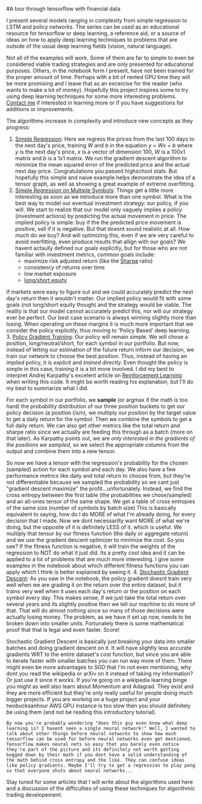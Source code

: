 #A tour through tensorflow with financial data

I present several models ranging in complexity from simple regression to LSTM and policy networks. The series can be used as an educational resource for tensorflow or deep learning, a reference aid, or a source of ideas on how to apply deep learning techniques to problems that are outside of the usual deep learning fields (vision, natural language).

Not all of the examples will work. Some of them are far to simple to even be considered viable trading strategies and are only presented for educational purposes. Others, in the notebook form I present, have not been trained for the proper amount of time. Perhaps with a bit of rented GPU time they will be more promising and I leave that as an excercise for the reader (who wants to make a lot of money). Hopefully this project inspires some to try using deep learning techniques for some more interesting problems. [Contact me](<ljrconnell@gmail.com>) if interested in learning more or if you have suggestions for additions or improvements. 

The algorithms increase in complexity and introduce new concepts as they progress:
1. [Simple Regression][1]: Here we regress the prices from the last 100 days to the next day's price, training *W* and *b* in the equation *y = Wx + b* where *y* is the next day's price, *x* is a vector of dimension 100, *W* is a 100x1 matrix and *b* is a 1x1 matrix. We run the gradient descent algorithm to minimize the mean squared error of the predicted price and the actual next day price. Congratulations you passed highschool stats. But hopefully this simple and naive example helps demonstrate the idea of a tensor graph, as well as showing a great example of extreme overfitting. 
2. [Simple Regression on Multiple Symbols][2]: Things get a little more interesting as soon as we introduce more than one symbol. What is the best way to model our eventual investment strategy: our policy, if you will. We start to realize that our model only vaguely implies a policy (investment actions) by predicting the actual movement in price. The implied policy is simple: buy if the the predicted price movement is positive, sell if it is negative. But that doesnt sound realistic at all. How much do we buy? And will optimizing this, even if we are very careful to avoid overfitting, even produce results that allign with our goals? We havent actaully defined our goals explicitly, but for those who are not familiar with investment metrics, common goals include:
    + maximize risk adjusted return (like the [Sharpe](https://en.wikipedia.org/wiki/Sharpe_ratio) ratio)
    + consistency of returns over time
    + low market exposure
    + [long/short equity](http://www.investopedia.com/terms/l/long-shortequity.asp) 

 If markets were easy to figure out and we could accurately predict the next day's return then it wouldn't matter. Our implied policy would fit with some goals (not long/short equity though) and the strategy would be viable. The reality is that our model cannot accurately predict this, nor will our strategy ever be perfect. Our best case scenario is always winning slightly more than losing. When operating on these margins it is much more important that we consider the policy explicitly, thus moving to 'Policy Based' deep learning. 
3. [Policy Gradient Training][3]: Our policy will remain simple. We will chose a position, long/neutral/short, for each symbol in our portfolio. But now, instead of letting our estimation of the future return inform our decision, we train our network to choose the best position. Thus, instead of having an *implied* policy, it is *explicit* and *trained* directly. 
 Even thought the policy is simple in this case, training it is a bit more involved. I did my best to interpret Andrej Karpathy's excelent article on [Reinforcement Learning](http://karpathy.github.io/2016/05/31/rl/) when writing this code. It might be worth reading his explanation, but I'll do my best to summarize what I did.
 
 For each symbol in our portfolio, we **sample** (or argmax if the math is too hard) the probability distribution of our three position buckets to get our policy decision (a position l/s/n), we multiply our position by the target value to get a daily return for the symbol. Then we combine the symbols to get a full daily return. We can also get other metrics like the total return and sharpe ratio since we actually are feeding this through as a batch (more on that later). As Karpathy points out, we are *only interested in the gradients of the positions we sampled*, so we select the appropriate columns from the output and combine them into a new tensor.
 
 So now we have a tensor with the regression's probability for the chosen (sampled) action for each symbol and each day. We also have a few performance metrics like daily and total return to choose from, but they're not differentiable because we sampled the probability so we cant just "gradient descent maximize" the profit...unfortunately. Instead, we find the cross entropy between the first table (the probabilities we chose/sampled) and an all-ones tensor of the same shape. We get a table of cross entropies of the same size (number of symbols by batch size) This is basically equivalent to saying, how do I do MORE of what I'm already doing, for every decision that I made. Now we dont necessarilly want MORE of what we're doing, but the opposite of it is definitely LESS of it, which is useful. We multiply that tensor by our fitness function (the daily or aggregate return) and we use the gradient descent optimizer to minimize the cost. So you see? If the fitness function is negative, it will train the weights of the regression to NOT do what it just did. Its a pretty cool idea and it can be applied to a lot of problems that are much more interesting. I give some examples in the notebook about which different fitness functions you can apply which I think is better explained by seeing it. 
4. [Stochastic Gradient Descent][4]: As you saw in the notebook, the policy gradient doesnt train very well when we are grading it on the return over the entire dataset, but it trains very well when it uses each day's return or the position on each symbol every day. This makes sense, if we just take the total return over several years and its slightly positive then we tell our machine to do more of that. That will do almost nothing since so many of those decisions were actually losing money. The problem, as we have it set up now, needs to be broken down into smaller units. Fortunately there is some mathematical proof that that is legal and even faster. Score! 

 Stochastic Gradient Descent is basically just breaking your data into smaller batches and doing gradient descent on it. It will have slightly less accurate gradients WRT to the entire dataset's cost function, but since you are able to iterate faster with smaller batches you can run way more of them. There might even be more advantages to SGD that I'm not even mentioning, why dont you read the wikipedia or arXiv on it instead of taking my information? Or just use it since it works. If you're going on a wikipedia learning binge you might as well also learn about Momentum and Adagrad. They exist and they are more efficient but they're only really useful for people doing much bigger projects. If you are working on a huge project and your twobucksanhour AWS GPU instance is too slow then you should definitely be using them (and not be reading this introductory tutorial).


```By now you're probably wondering "does this guy even know what deep learning is? I havent seen a single neural network!" Well, I wanted to talk about other things before neural networks to show how much tensorflow can be used for before neural networks even get mentioned. Tensorflow makes neural nets so easy that you barely even notice they're part of the picture and its definitely not worth getting bogged down by their math if you dont have a solid understanding of the math behind cross entropy and the like. They can confuse ideas like policy gradients. Maybe I'll try to get a regression to play pong so that everyone shuts about neural networks...```

Stay tuned for some articles that I will write about the algorithms used here and a discussion of the difficulties of using these techniques for algorithmic trading developement.  

[1]: /notebooks/singlestock_regresion_(1).ipynb
[2]: /notebooks/multistock_regresion_(2).ipynb
[3]: /notebooks/regression_with_policy_training_(3).ipynb
[4]: /notebooks/stochastic_gradient_descent_(4).ipynb
